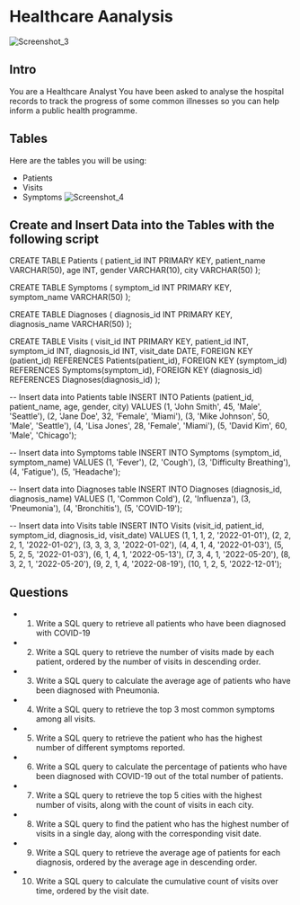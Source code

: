 # Healthcare Aanalysis
![Screenshot_3](https://github.com/yessoufouabdel/Challenge_7_Health_Analysis/assets/5968266/cb09936d-46db-46b1-9d8d-c7719a7c898b)
## Intro
You are a Healthcare Analyst
You have been asked to analyse the hospital records to track the progress of some common illnesses so you can help inform a public health programme.

## Tables
Here are the tables you will be using:
* Patients
* Visits
* Symptoms
  ![Screenshot_4](https://github.com/yessoufouabdel/Challenge_7_Health_Analysis/assets/5968266/3a0e032e-01a6-4e39-8610-1f934d6708bb)


  

## Create and Insert Data into the Tables with the following script
  CREATE TABLE Patients (
  patient_id INT PRIMARY KEY,
  patient_name VARCHAR(50),
  age INT,
  gender VARCHAR(10),
  city VARCHAR(50)
  );
  
  CREATE TABLE Symptoms (
  symptom_id INT PRIMARY KEY,
  symptom_name VARCHAR(50)
  );
  
  CREATE TABLE Diagnoses (
  diagnosis_id INT PRIMARY KEY,
  diagnosis_name VARCHAR(50)
  );
  
  CREATE TABLE Visits (
  visit_id INT PRIMARY KEY,
  patient_id INT,
  symptom_id INT,
  diagnosis_id INT,
  visit_date DATE,
  FOREIGN KEY (patient_id) REFERENCES Patients(patient_id),
  FOREIGN KEY (symptom_id) REFERENCES Symptoms(symptom_id),
  FOREIGN KEY (diagnosis_id) REFERENCES Diagnoses(diagnosis_id)
  );
  
  -- Insert data into Patients table
  INSERT INTO Patients (patient_id, patient_name, age, gender, city)
  VALUES
  (1, 'John Smith', 45, 'Male', 'Seattle'),
  (2, 'Jane Doe', 32, 'Female', 'Miami'),
  (3, 'Mike Johnson', 50, 'Male', 'Seattle'),
  (4, 'Lisa Jones', 28, 'Female', 'Miami'),
  (5, 'David Kim', 60, 'Male', 'Chicago');
  
  -- Insert data into Symptoms table
  INSERT INTO Symptoms (symptom_id, symptom_name)
  VALUES
  (1, 'Fever'),
  (2, 'Cough'),
  (3, 'Difficulty Breathing'),
  (4, 'Fatigue'),
  (5, 'Headache');
  
  -- Insert data into Diagnoses table
  INSERT INTO Diagnoses (diagnosis_id, diagnosis_name)
  VALUES
  (1, 'Common Cold'),
  (2, 'Influenza'),
  (3, 'Pneumonia'),
  (4, 'Bronchitis'),
  (5, 'COVID-19');
  
  -- Insert data into Visits table
  INSERT INTO Visits (visit_id, patient_id, symptom_id, diagnosis_id, visit_date)
  VALUES
  (1, 1, 1, 2, '2022-01-01'),
  (2, 2, 2, 1, '2022-01-02'),
  (3, 3, 3, 3, '2022-01-02'),
  (4, 4, 1, 4, '2022-01-03'),
  (5, 5, 2, 5, '2022-01-03'),
  (6, 1, 4, 1, '2022-05-13'),
  (7, 3, 4, 1, '2022-05-20'),
  (8, 3, 2, 1, '2022-05-20'),
  (9, 2, 1, 4, '2022-08-19'),
  (10, 1, 2, 5, '2022-12-01');

## Questions

+ 1. Write a SQL query to retrieve all patients who have been diagnosed with COVID-19
+ 2. Write a SQL query to retrieve the number of visits made by each patient, ordered by the number of visits in descending order.
+ 3. Write a SQL query to calculate the average age of patients who have been diagnosed with Pneumonia.
+ 4. Write a SQL query to retrieve the top 3 most common symptoms among all visits.
+ 5. Write a SQL query to retrieve the patient who has the highest number of different symptoms reported.
+ 6. Write a SQL query to calculate the percentage of patients who have been diagnosed with COVID-19 out of the total number of patients.
+ 7. Write a SQL query to retrieve the top 5 cities with the highest number of visits, along with the count of visits in each city.
+ 8. Write a SQL query to find the patient who has the highest number of visits in a single day, along with the corresponding visit date.
+ 9. Write a SQL query to retrieve the average age of patients for each diagnosis, ordered by the average age in descending order.
+ 10. Write a SQL query to calculate the cumulative count of visits over time, ordered by the visit date.





